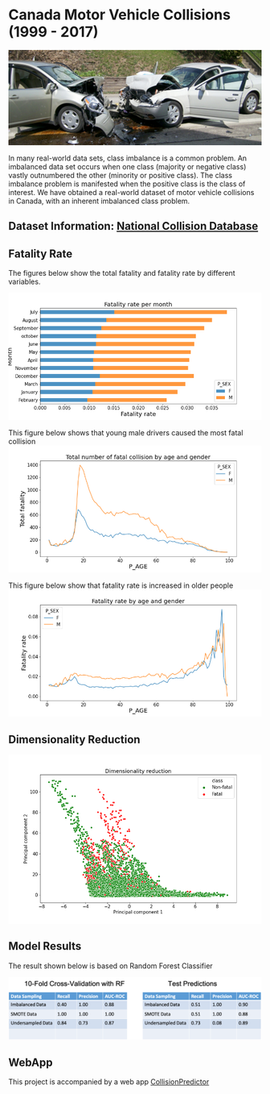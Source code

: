 # Canada Motor Vehicle Collisions (1999 - 2017)

![fig0](image/photo.jpg)

In many real-world data sets, class imbalance is a common problem. An imbalanced data set occurs when one class (majority or negative class) vastly outnumbered the other (minority or positive class). The class imbalance problem is manifested when the positive class is the class of interest. We have obtained a real-world dataset of motor vehicle collisions in Canada, with an inherent imbalanced class problem.

##  Dataset Information:   [National Collision Database](https://open.canada.ca/data/en/dataset/1eb9eba7-71d1-4b30-9fb1-30cbdab7e63a)


## Fatality Rate

The figures below show the total fatality and fatality rate by different variables.

![fig1](image/fig9.png)

This figure below shows that young male drivers caused the most fatal collision
![fig3](image/fig3.png)

This figure below show that fatality rate is increased in older people
![fig3a](image/fig3a.png)

## Dimensionality Reduction

![fig4](image/pca.png)

##  Model Results

The result shown below is based on Random Forest Classifier

![fig5](image/sup.png)

## WebApp

This project is accompanied by a web app [CollisionPredictor](https://collisionapp.herokuapp.com/)

